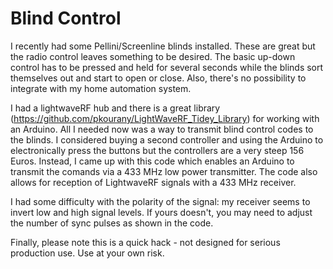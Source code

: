 # Blind Control

I recently had some Pellini/Screenline blinds installed.  These are great but the radio control leaves something to be desired. The basic up-down control has to be pressed and held for several seconds while the blinds sort themselves out and start to open or close.  Also, there's no possibility to integrate with my home automation system.

I had a lightwaveRF hub and there is a great library (https://github.com/pkourany/LightWaveRF_Tidey_Library) for working with an Arduino.  All I needed now was a way to transmit blind control codes to the blinds.  I considered buying a second controller and using the Arduino to electronically press the buttons but the controllers are a very steep 156 Euros.  Instead, I came up with this code which enables an Arduino to transmit the comands via a 433 MHz low power transmitter. The code also allows for reception of LightwaveRF signals with a 433 MHz receiver.

I had some difficulty with the polarity of the signal: my receiver seems to invert low and high signal levels.  If yours doesn't, you may need to adjust the number of sync pulses as shown in the code.

Finally, please note this is a quick hack - not designed for serious production use.  Use at your own risk.
